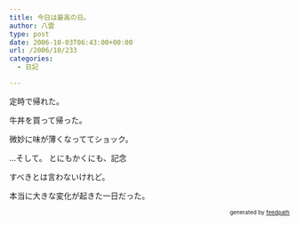 ```yaml
---
title: 今日は最高の日。
author: 八雲
type: post
date: 2006-10-03T06:43:00+00:00
url: /2006/10/233
categories:
  - 日記

---
```

定時で帰れた。

牛丼を買って帰った。
  
微妙に味が薄くなっててショック。

…そして。 とにもかくにも、記念
  
すべきとは言わないけれど。

本当に大きな変化が起きた一日だった。<!--
feedpath info start
-->

<div style="text-align: right; font-size: 10px;">
  &nbsp;&nbsp;<span>generated by <a href="http://feedpath.jp">feedpath</a></span>
</div>

<!--
feedpath info end
-->
